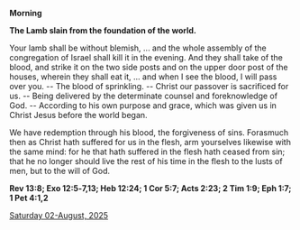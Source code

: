 **Morning**

**The Lamb slain from the foundation of the world.**
 
Your lamb shall be without blemish, ... and the whole assembly of the congregation of Israel shall kill it in the evening. And they shall take of the blood, and strike it on the two side posts and on the upper door post of the houses, wherein they shall eat it, ... and when I see the blood, I will pass over you. -- The blood of sprinkling. -- Christ our passover is sacrificed for us. -- Being delivered by the determinate counsel and foreknowledge of God. -- According to his own purpose and grace, which was given us in Christ Jesus before the world began.
 
We have redemption through his blood, the forgiveness of sins. Forasmuch then as Christ hath suffered for us in the flesh, arm yourselves likewise with the same mind: for he that hath suffered in the flesh hath ceased from sin; that he no longer should live the rest of his time in the flesh to the lusts of men, but to the will of God.  

**Rev 13:8; Exo 12:5‑7,13; Heb 12:24; 1 Cor 5:7; Acts 2:23; 2 Tim 1:9; Eph 1:7; 1 Pet 4:1,2**

[Saturday 02-August, 2025](https://t.me/daily_light)
